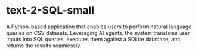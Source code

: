 # text-2-SQL-small
A Python-based application that enables users to perform natural language queries on CSV datasets. Leveraging AI agents, the system translates user inputs into SQL queries, executes them against a SQLite database, and returns the results seamlessly.
